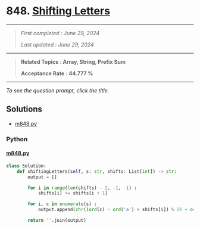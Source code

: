 # 848. [Shifting Letters](<https://leetcode.com/problems/shifting-letters>)

------

> *First completed : June 29, 2024*
>
> *Last updated : June 29, 2024*


------

> **Related Topics** : **Array, String, Prefix Sum**
>
> **Acceptance Rate** : **44.777 %**


------

*To see the question prompt, click the title.*

## Solutions

- [m848.py](<../my-submissions/m848.py>)
### Python
#### [m848.py](<../my-submissions/m848.py>)
```Python
class Solution:
    def shiftingLetters(self, s: str, shifts: List[int]) -> str:
        output = []

        for i in range(len(shifts) - 2, -1, -1) :
            shifts[i] += shifts[i + 1]

        for i, c in enumerate(s) :
            output.append(chr((ord(c) - ord('a') + shifts[i]) % 26 + ord('a')))

        return ''.join(output)

```

